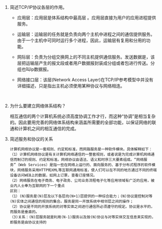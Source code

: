 1. 简述TCP/IP协议各层的作用。

   - 应用层：应用层是体系结构中最高层 。应用层直接为用户的应用进程提供服务。

   - 运输层：运输层的任务就是负责向两个主机中进程之间的通信提供服务。由于一个主机中可同时运行多个进程，因此，运输层有复用和分用的功能。

   - 网际层：负责为分组交换网上的不同主机提供通信服务。发送数据是，该层把运输层产生的报文段或者用户数据报封装成分组或者包进行传送。分组也叫Ip数据报。

   - 网络接口层：该层(Network Access Layer)在TCP/IP参考模型中并没有详细描述，只是指出主机必须使用某种协议与网络相连。

     ​

2. 为什么要建立网络体系结构？

   相互通信的两个计算机系统必须高度协调工作才行，而这种“协调”是相当复杂的。因此要用完善的网络体系结构来涵盖所需要的全部功能，以保证网络的联通和计算机之间的相互通信的完成。

3. 简述服务和协议的关系

   ```
   计算机网络协议是一套规则、约定和标准，而网路服务是一种软件模块。具体解释如下：  
   （1）计算机网络协议是有关计算机网络通信的一整套规则，或者说是为完成计算机网络通信而制订的规则、约定和标准。网络协议由语法、语义和时序三大要素组成。“网络服务”（Web Services）是指一些在网络上运行的、面向服务的、基于分布式程序的软件模块，网络服务采用HTTP和XML等互联网通用标准，使人们可以在不同的地方通过不同的终端设备访问WEB上的数据，如网上订票，查看订座情况。
   （2）网络服务在电子商务、电子政务、公司业务流程电子化等应用领域有广泛的应用，被业内人士奉为互联网的下一个重点
   区别：
   （1）(N)服务是(N)层及以下各层向(N+1)层提供的一种综合能力；(N)协议是控制对等(N)实体之间通信的规则的集合。服务是同一开放系统中相邻层之间的操作；
   （2）协议是不同的开放系统的对等实体之间进行通信所必须遵守的规定。协议是水平的，而服务是垂直的。
   （3)关系：(N)层服务就是利用(N-1)服务以及按(N)协议与对等实体交互信息来实现的，即服务是由协议支持的
   ```